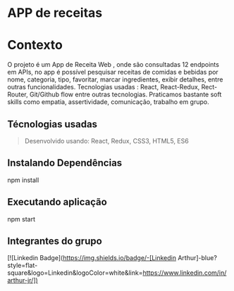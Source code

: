 # APP de receitas

# Contexto
O projeto é um App de Receita Web , onde são consultadas 12 endpoints em APIs, no app é possível pesquisar receitas de comidas e bebidas por nome, categoria, tipo, favoritar, marcar ingredientes, exibir detalhes, entre outras funcionalidades.
Tecnologias usadas : React, React-Redux, Rect-Router, Git/Github flow entre outras tecnologias.
Praticamos bastante soft skills como empatia, assertividade, comunicação, trabalho em grupo.

## Técnologias usadas

> Desenvolvido usando: React, Redux, CSS3, HTML5, ES6

## Instalando Dependências

npm install

## Executando aplicação

npm start

## Integrantes do grupo

[![Linkedin Badge](https://img.shields.io/badge/-[Linkedin Arthur]-blue?style=flat-square&logo=Linkedin&logoColor=white&link=[https://www.linkedin.com/in/arthur-jr/])]([https://www.linkedin.com/in/arthur-jr/])





